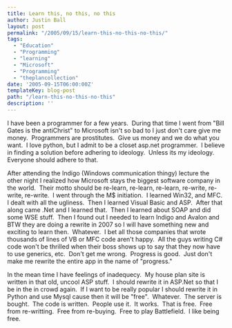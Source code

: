 ```yaml
---
title: Learn this, no this, no this
author: Justin Ball
layout: post
permalink: "/2005/09/15/learn-this-no-this-no-this/"
tags:
  - "Education"
  - "Programming"
  - "learning"
  - "Microsoft"
  - "Programming"
  - "theplancollection"
date: '2005-09-15T06:00:00Z'
templateKey: blog-post
path: "/learn-this-no-this-no-this"
description: ''
---
```


I have been a programmer for a few years.  During that time I went
from "Bill Gates is the antiChrist" to Microsoft isn't so bad to I just
don't care give me money.  Programmers are prostitutes.  Give
us money and we do what you want.  I love python, but I admit to
be a closet asp.net programmer.  I believe in finding a solution
before adhering to ideology.  Unless its my ideology. 
Everyone should adhere to that. 

After attending the Indigo (Windows communication thingy) lecture the
other night I realized how Microsoft stays the biggest software company
in the world.  Their motto should be re-learn, re-learn, re-learn,
re-write, re-write, re-write.  I went through the M$
initiation.  I learned Win32, and MFC.  I dealt with all the
ugliness.  Then I learned Visual Basic and ASP.  After that
along came .Net and I learned that.  Then I learned about SOAP and
did some WSE stuff.  Then I found out I needed to learn Indigo and
Avalon and BTW they are doing a rewrite in 2007 so I will have
something new and exciting to learn then.  Whatever.  I bet
all those companies that wrote thousands of lines of VB or MFC code
aren't happy.  All the guys writing C# code won't be thrilled when
their boss shows up to say that they now have to use generics,
etc.  Don't get me wrong.  Progress is good.  Just don't
make me rewrite the entire app in the name of "progress." 

In the mean time I have feelings of inadequecy.  My house plan
site is written in that old, uncool ASP stuff.  I should rewrite
it in ASP.Net so that I be in the in crowd again.  If I want to be
really popular I should rewrite it in Python and use Mysql cause then
it will be "free".  Whatever.  The server is bought. 
The code is written.  People use it.  It works.  That is
free.  Free from re-writting.  Free from re-buying. 
Free to play Battlefield.  I like being free.
